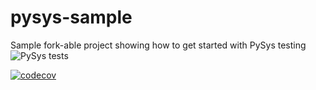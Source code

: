 # pysys-sample
Sample fork-able project showing how to get started with PySys testing
![PySys tests](https://github.com/ben-spiller/pysys-sample/workflows/PySys%20tests/badge.svg)

[![codecov](https://codecov.io/gh/ben-spiller/pysys-sample/branch/master/graph/badge.svg)](https://codecov.io/gh/ben-spiller/pysys-sample)
